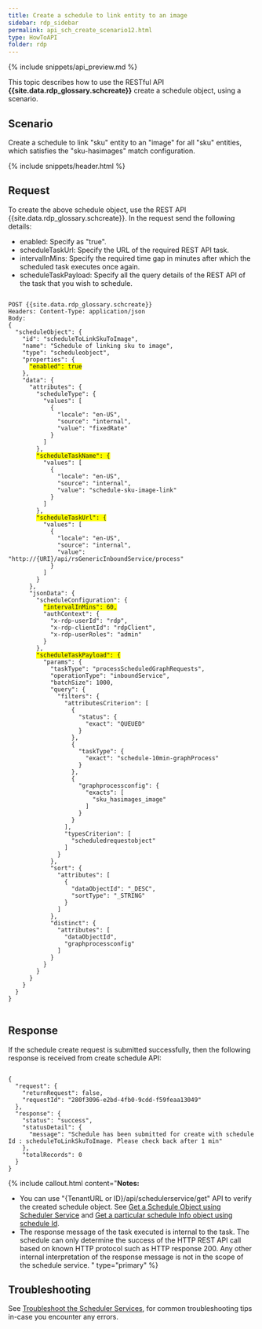 ```yaml
---
title: Create a schedule to link entity to an image 
sidebar: rdp_sidebar
permalink: api_sch_create_scenario12.html
type: HowToAPI
folder: rdp
---
```


{% include snippets/api_preview.md %}

This topic describes how to use the RESTful API **{{site.data.rdp_glossary.schcreate}}** create a schedule object, using a scenario.

## Scenario

Create a schedule to link "sku" entity to an "image" for all "sku" entities, which satisfies the "sku-hasimages" match configuration.

{% include snippets/header.html %}

## Request

To create the above schedule object, use the REST API {{site.data.rdp_glossary.schcreate}}. In the request send the following details:

* enabled: Specify as "true".
* scheduleTaskUrl: Specify the URL of the required REST API task.
* intervalInMins: Specify the required time gap in minutes after which the scheduled task executes once again.
* scheduleTaskPayload: Specify all the query details of the REST API of the task that you wish to schedule.

<pre>
<code>
POST {{site.data.rdp_glossary.schcreate}}
Headers: Content-Type: application/json
Body:
{
  "scheduleObject": {
    "id": "scheduleToLinkSkuToImage",
    "name": "Schedule of linking sku to image",
    "type": "scheduleobject",
    "properties": {
      <span style="background-color: #FFFF00">"enabled": true</span>
    },
    "data": {
      "attributes": {
        "scheduleType": {
          "values": [
            {
              "locale": "en-US",
              "source": "internal",
              "value": "fixedRate"
            }
          ]
        },
        <span style="background-color: #FFFF00">"scheduleTaskName": {</span>
          "values": [
            {
              "locale": "en-US",
              "source": "internal",
              "value": "schedule-sku-image-link"
            }
          ]
        },
        <span style="background-color: #FFFF00">"scheduleTaskUrl": {</span>
          "values": [
            {
              "locale": "en-US",
              "source": "internal",
              "value": "http://{URI}/api/rsGenericInboundService/process"
            }
          ]
        }
      },
      "jsonData": {
        "scheduleConfiguration": {
          <span style="background-color: #FFFF00">"intervalInMins": 60,</span>
          "authContext": {
            "x-rdp-userId": "rdp",
            "x-rdp-clientId": "rdpClient",
            "x-rdp-userRoles": "admin"
          }
        },
        <span style="background-color: #FFFF00">"scheduleTaskPayload": {</span>
          "params": {
            "taskType": "processScheduledGraphRequests",
            "operationType": "inboundService",
            "batchSize": 1000,
            "query": {
              "filters": {
                "attributesCriterion": [
                  {
                    "status": {
                      "exact": "QUEUED"
                    }
                  },
                  {
                    "taskType": {
                      "exact": "schedule-10min-graphProcess"
                    }
                  },
                  {
                    "graphprocessconfig": {
                      "exacts": [
                        "sku_hasimages_image"
                      ]
                    }
                  }
                ],
                "typesCriterion": [
                  "scheduledrequestobject"
                ]
              }
            },
            "sort": {
              "attributes": [
                {
                  "dataObjectId": "_DESC",
                  "sortType": "_STRING"
                }
              ]
            },
            "distinct": {
              "attributes": [
                "dataObjectId",
                "graphprocessconfig"
              ]
            }
          }
        }
      }
    }
  }
}
</code>
</pre> 

## Response

If the schedule create request is submitted successfully, then the following response is received from create schedule API:

<pre><code>
{
  "request": {
    "returnRequest": false,
    "requestId": "280f3096-e2bd-4fb0-9cdd-f59feaa13049"
  },
  "response": {
    "status": "success",
    "statusDetail": {
      "message": "Schedule has been submitted for create with schedule Id : scheduleToLinkSkuToImage. Please check back after 1 min"
    },
    "totalRecords": 0
  }
}
</code></pre>

{% include callout.html content="**Notes:** <br/>
* You can use \"{TenantURL or ID}/api/schedulerservice/get\" API to verify the created schedule object. See [Get a Schedule Object using Scheduler Service](api_sch_get.html) and [Get a particular schedule Info object using schedule Id](api_sch_get_scenario10.html).
* The response message of the task executed is internal to the task. The schedule can only determine the success of the HTTP REST API call based on known HTTP protocol such as HTTP response 200. Any other internal interpretation of the response message is not in the scope of the schedule service.
" type="primary" %}

## Troubleshooting

See [Troubleshoot the Scheduler Services](api_troubleshoot_sch.html), for common troubleshooting tips in-case you encounter any errors.
